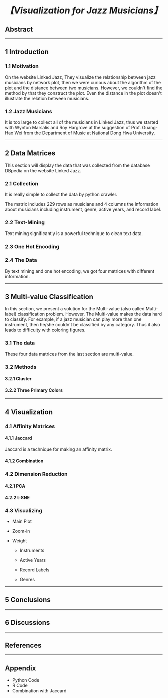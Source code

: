 # *【Visualization for Jazz Musicians】*



## Abstract



****

## 1  Introduction

### 1.1 Motivation

On the website Linked Jazz, They visualize the relationship between jazz musicians by network plot, then we were curious about the algorithm of the plot and the distance between two musicians. However, we couldn't find the method by that they construct the plot. Even the distance in the plot doesn't illustrate the relation between musicians.

### 1.2 Jazz Musicians

It is too large to collect all of the musicians in Linked Jazz, thus we started with Wynton Marsalis and Roy Hargrove at the suggestion of Prof. Guang-Hao Wei from the Department of Music at National Dong Hwa University.

****



## 2  Data Matrices

This section will display the data that was collected from the database DBpedia on the website Linked Jazz.

### 2.1 Collection

It is really simple to collect the data by python crawler.

The matrix includes  229 rows as musicians and 4 columns the information about musicians including instrument, genre, active years, and record label.

### 2.2 Text-Mining 

Text mining significantly is a powerful technique to clean text data.

### 2.3 One Hot Encoding

### 2.4 The Data

By text mining and one hot encoding, we got four matrices with different information.

****



## 3  Multi-value Classification

In this section, we present a solution for the Multi-value (also called Multi-label) classification problem. However, The Multi-value makes the data hard to classify. For example, if a jazz musician can play more than one instrument, then he/she couldn't be classified by any category. Thus it also leads to difficulty with coloring figures.

### 3.1 The data

These four data matrices from the last section are multi-value.

### 3.2 Methods

#### 3.2.1 Cluster

#### 3.2.2 Three Primary Colors

****



## 4  Visualization

### 4.1 Affinity Matrices

#### 4.1.1 Jaccard

Jaccard is a technique for making an affinity matrix.

#### 4.1.2 Combination

### 4.2 Dimension Reduction

#### 4.2.1 PCA

#### 4.2.2 t-SNE

### 4.3 Visualizing

* Main Plot

* Zoom-in

* Weight

  + Instruments

  + Active Years

  + Record Labels

  + Genres


****



## 5  Conclusions



****



## 6  Discussions



****



## References



****



## Appendix 

* Python Code
* R Code
* Combination with Jaccard

